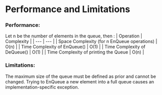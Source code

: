 # Performance and Limitations
### Performance:
Let n be the number of elements in the queue, then :
| Operation | Complexity |
| --- | --- |
| Space Complexity (for n EnQueue operations) | O(n) |
| Time Complexity of EnQueue() | O(1) |
| Time Complexity of DeQueue() | O(1) |
| Time Complexity of printing the Queue | O(n) |

### Limitations:
The maximum size of the queue must be defined as prior and cannot be changed. Trying to EnQueue a new element into a full queue causes an implementation-specific exception.
